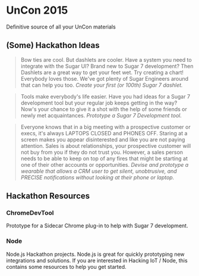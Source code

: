 # UnCon 2015
Definitive source of all your UnCon materials

## (Some) Hackathon Ideas

> Bow ties are cool.  But dashlets are cooler.  Have a system you need to integrate with the Sugar UI?  Brand new to Sugar 7 development?  Then Dashlets are a great way to get your feet wet.  Try creating a chart!  Everybody loves those.  We've got plenty of Sugar Engineers around that can help you too.  *Create your first (or 100th) Sugar 7 dashlet.*

> Tools make everybody's life easier.  Have you had ideas for a Sugar 7 development tool but your regular job keeps getting in the way?  Now's your chance to give it a shot with the help of some friends or newly met acquaintances.  *Prototype a Sugar 7 Development tool.*

> Everyone knows that in a big meeting with a prospective customer or execs, it's always LAPTOPS CLOSED and PHONES OFF.  Staring at a screen makes you appear disinterested and like you are not paying attention.  Sales is about relationships, your prospective customer will not buy from you if they do not trust you.  However, a sales person needs to be able to keep on top of any fires that might be starting at one of their other accounts or opportunities.  *Devise and prototype a wearable that allows a CRM user to get silent, unobtrusive, and PRECISE notifications without looking at their phone or laptop.*

## Hackathon Resources

### ChromeDevTool
Prototype for a Sidecar Chrome plug-in to help with Sugar 7 development.  

### Node
Node.js Hackathon projects.  Node.js is great for quickly prototyping new integrations and solutions.  If you are interested in Hacking IoT / Node, this contains some resources to help you get started.


